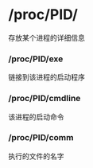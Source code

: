 # /proc/PID/
存放某个进程的详细信息
### /proc/PID/exe
链接到该进程的启动程序
### /proc/PID/cmdline
该进程的启动命令
### /proc/PID/comm
执行的文件的名字

